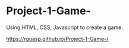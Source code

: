 # Project-1-Game-
Using HTML, CSS, Javascript to create a game.

https://rguasp.github.io/Project-1-Game-/

